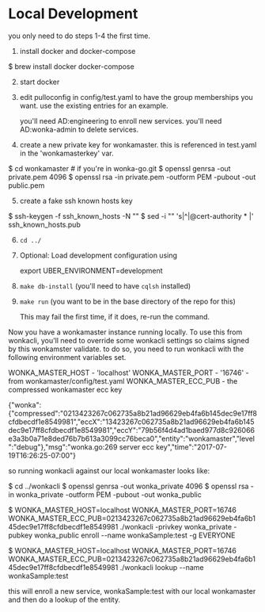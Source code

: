 Local Development
=================

you only need to do steps 1-4 the first time.

1. install docker and docker-compose

 $ brew install docker docker-compose

2. start docker

3. edit pulloconfig in config/test.yaml to have the group memberships you want.
   use the existing entries for an example.

   you'll need AD:engineering to enroll new services. you'll need AD:wonka-admin to
   delete services.

4. create a new private key for wonkamaster. this is referenced in test.yaml in the
   'wonkamasterkey' var.

  $ cd wonkamaster # if you're in wonka-go.git
  $ openssl genrsa -out private.pem 4096
  $ openssl rsa -in private.pem -outform PEM -pubout -out public.pem

5. create a fake ssh known hosts key

  $ ssh-keygen -f ssh_known_hosts -N ""
  $ sed -i "" 's|^|@cert-authority \* |' ssh_known_hosts.pub

6. `cd ../`

7. Optional: Load development configuration using

   export UBER_ENVIRONMENT=development

8. `make db-install` (you'll need to have `cqlsh` installed)

9. `make run` (you want to be in the base directory of the repo for this)

   This may fail the first time, if it does, re-run the command.


Now you have a wonkamaster instance running locally. To use this from wonkacli, you'll need to override
some wonkacli settings so claims signed by this wonkamster validate. to do so, you need to run wonkacli
with the following environment variables set.

  WONKA_MASTER_HOST - 'localhost'
  WONKA_MASTER_PORT - '16746' - from wonkamaster/config/test.yaml
  WONKA_MASTER_ECC_PUB - the compressed wonkamaster ecc key

{"wonka":{"compressed":"0213423267c062735a8b21ad96629eb4fa6b145dec9e17ff8cfdbecdf1e8549981","eccX":"13423267c062735a8b21ad96629eb4fa6b145dec9e17ff8cfdbecdf1e8549981","eccY":"79b56f4d4ad1baed977d8c926066e3a3b0a71e8ded76b7b613a3099cc76beca0","entity":"wonkamaster","level":"debug"},"msg":"wonka.go:269 server ecc key","time":"2017-07-19T16:26:25-07:00"}

so running wonkacli against our local wonkamaster looks like:

  $ cd ../wonkacli
  $ openssl genrsa -out wonka_private 4096
  $ openssl rsa -in wonka_private -outform PEM -pubout -out wonka_public

  $ WONKA_MASTER_HOST=localhost WONKA_MASTER_PORT=16746 \
    WONKA_MASTER_ECC_PUB=0213423267c062735a8b21ad96629eb4fa6b145dec9e17ff8cfdbecdf1e8549981
    ./wonkacli -privkey wonka_private -pubkey wonka_public enroll --name wonkaSample:test -g EVERYONE

  $ WONKA_MASTER_HOST=localhost WONKA_MASTER_PORT=16746 \
    WONKA_MASTER_ECC_PUB=0213423267c062735a8b21ad96629eb4fa6b145dec9e17ff8cfdbecdf1e8549981
    ./wonkacli lookup --name wonkaSample:test

this will enroll a new service, wonkaSample:test with our local wonkamaster and then do a lookup of the entity.
